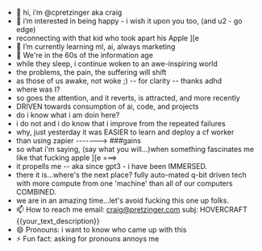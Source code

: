 - 👋 hi, i’m @cpretzinger aka craig
- 👀 i’m interested in being happy - i wish it upon you too, (and u2 - go edge)
- reconnecting with that kid who took apart his Apple ][e
- 🌱 I’m currently learning ml, ai, always marketing
- 💞️ We're in the 60s of the information age
- while they sleep, i continue woken to an awe-inspiring world
- the problems, the pain, the suffering will shift
- as those of us awake, not woke ;) -- for clarity -- thanks adhd
- where was I?
- so goes the attention, and it reverts, is attracted, and more recently
- DRIVEN towards consumption of ai, code, and projects
- do i know what i am doin here?
- i do not and i do know that i improve from the repeated failures
- why, just yesterday it was EASIER to learn and deploy a cf worker
- than using zapier -------> ###gains
- so what i'm saying, (say what you will...)when something fascinates me like that fucking apple ][e ===>
- it propells me -- aka since gpt3 - i have been IMMERSED.
- there it is...where's the next place? fully auto-mated q-bit driven tech with more compute from one 'machine' than all of our computers COMBINED.
- we are in an amazing time...let's avoid fucking this one up folks.
- 📫 How to reach me email: craig@pretzinger.com subj: HOVERCRAFT {{your_text_description}}
- 😄 Pronouns: i want to know who came up with this  
- ⚡ Fun fact: asking for pronouns annoys me

<!---
cpretzinger/cpretzinger is a ✨ special ✨ repository because its `README.md` (this file) appears on your GitHub profile.
You can click the Preview link to take a look at your changes.
--->
